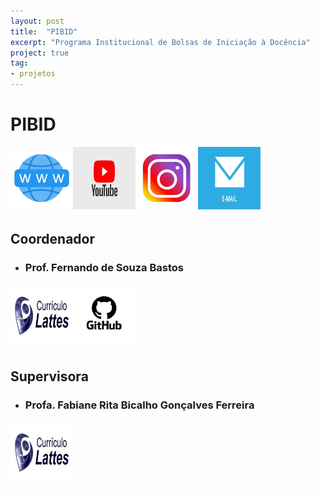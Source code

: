 ```yaml
---
layout: post
title:  "PIBID"
excerpt: "Programa Institucional de Bolsas de Iniciação à Docência"
project: true
tag:
- projetos
---
```


# PIBID

<div style = "display: inline-block;">
   <div style = "float:left;">
      <a href="https://pibid.caf.ufv.br/" target="_blank">
      <img src="../image/site.jpg" style = "height: 100px; width: 100px;">
      </a>
   </div>
   
   <div style = "float:left;">
      <a href="https://www.youtube.com/channel/UC0-TwS7tf7JhWsy28sE50Gw" target="_blank">
      <img src="../image/youtube.jpeg" style = "height: 100px; width: 100px;">
      </a>
   </div>
   
   <div style = "float:left;">
      <a href="https://www.instagram.com/pibidexatas_ufvcaf/" target="_blank">
      <img src="../image/instagram.jpg" style = "height: 100px; width: 100px;">
      </a>
   </div>   
   
   <div style = "float:left;">
      <a href="mailto:pibid.exatas.caf@ufv.br" target="_blank">
      <img src="../image/email.jpg" style = "height: 100px; width: 100px;">
      </a>
   </div>
</div>   
   
   
## Coordenador
 
* ### Prof. Fernando de Souza Bastos

<div style = "display: inline-block;"> 
   <div style = "float:left;">
      <a href="http://buscatextual.cnpq.br/buscatextual/visualizacv.do?metodo=apresentar&id=K       4164030D3">
      <img src="../image/lattes.jpg" style = "height: 100px; width: 100px;">
      </a>
   </div>
   
   <div style = "float:left;">
      <a href="https://fsbmat-ufv.github.io/">
      <img src="../image/github.jpg" style = "height: 100px; width: 100px;">
      </a>
   </div>
</div> 

## Supervisora

* ### Profa. Fabiane Rita Bicalho Gonçalves Ferreira

<div style = "display: inline-block;">
   <div style = "float:left;">
      <a href="http://buscatextual.cnpq.br/buscatextual/visualizacv.do?metodo=apresentar&id=K       805   6901H7">
      <img src="../image/lattes.jpg" style = "height: 100px; width: 100px;">
      </a>
   </div>
</div>